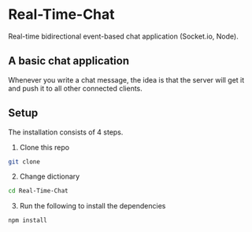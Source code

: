 # Real-Time-Chat
Real-time bidirectional event-based chat application (Socket.io, Node).

## A basic chat application
Whenever you write a chat message, the idea is that the server will get it and push it to all other connected clients.

## Setup

The installation consists of 4 steps.

1. Clone this repo
```sh
git clone
```

2. Change dictionary
```sh
cd Real-Time-Chat
```

3. Run the following to install the dependencies
```sh
npm install
```

